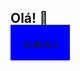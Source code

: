 ## Olá! 👋

<a href="https://www.linkedin.com/in/gabriel-luiz-17bb32218" style="padding: 20px; background-color: blue;">Linkedin</a>

